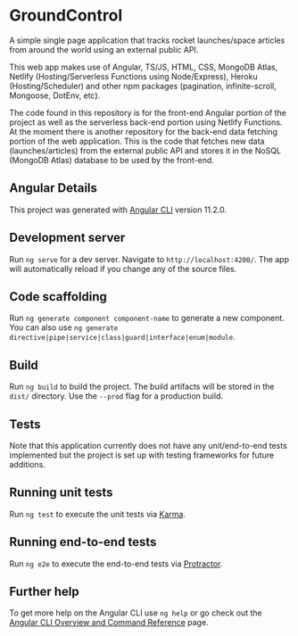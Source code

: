 # GroundControl
A simple single page application that tracks rocket launches/space articles from around the world using an external public API.

This web app makes use of Angular, TS/JS, HTML, CSS, MongoDB Atlas, Netlify (Hosting/Serverless Functions using Node/Express), Heroku (Hosting/Scheduler) and other npm packages (pagination, infinite-scroll, Mongoose, DotEnv, etc).

The code found in this repository is for the front-end Angular portion of the project as well as the serverless back-end portion using Netlify Functions.
At the moment there is another repository for the back-end data fetching portion of the web application. This is the code that fetches new data (launches/articles) from the external public API and stores it in the NoSQL (MongoDB Atlas) database to be used by the front-end.

## Angular Details

This project was generated with [Angular CLI](https://github.com/angular/angular-cli) version 11.2.0.

## Development server

Run `ng serve` for a dev server. Navigate to `http://localhost:4200/`. The app will automatically reload if you change any of the source files.

## Code scaffolding

Run `ng generate component component-name` to generate a new component. You can also use `ng generate directive|pipe|service|class|guard|interface|enum|module`.

## Build

Run `ng build` to build the project. The build artifacts will be stored in the `dist/` directory. Use the `--prod` flag for a production build.

## Tests

Note that this application currently does not have any unit/end-to-end tests implemented but the project is set up with testing frameworks for future additions.

## Running unit tests

Run `ng test` to execute the unit tests via [Karma](https://karma-runner.github.io).

## Running end-to-end tests

Run `ng e2e` to execute the end-to-end tests via [Protractor](http://www.protractortest.org/).

## Further help

To get more help on the Angular CLI use `ng help` or go check out the [Angular CLI Overview and Command Reference](https://angular.io/cli) page.
